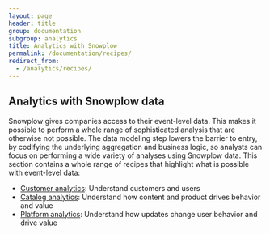 ```yaml
---
layout: page
header: title
group: documentation
subgroup: analytics
title: Analytics with Snowplow
permalink: /documentation/recipes/
redirect_from:
  - /analytics/recipes/
---
```


## Analytics with Snowplow data

Snowplow gives companies access to their event-level data. This makes it possible to perform a whole range of sophisticated analysis that are otherwise not possible. The data modeling step lowers the barrier to entry, by codifying the underlying aggregation and business logic, so analysts can focus on performing a wide variety of analyses using Snowplow data. This section contains a whole range of recipes that highlight what is possible with event-level data:

- [Customer analytics][customer-analytics]: Understand customers and users
- [Catalog analytics][catalog-analytics]: Understand how content and product drives behavior and value
- [Platform analytics][platform-analytics]: Understand how updates change user behavior and drive value

[customer-analytics]: customer-analytics/
[catalog-analytics]: catalog-analytics/
[platform-analytics]: platform-analytics/
